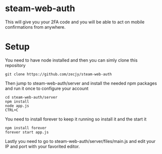 # steam-web-auth
This will give you your 2FA code and you will be able to act on mobile confirmations from anywhere.
# Setup
You need to have node installed and then you can simly clone this repository
```
git clone https://github.com/zecjy/steam-web-auth
```
Then jump to steam-web-auth/server and install the needed npm packages and run it once to configure your account
```
cd steam-web-auth/server
npm install
node app.js
CTRL+C
```
You need to install forever to keep it running so install it and the start it
```
npm install forever
forever start app.js
```
Lastly you need to go to steam-web-auth/server/files/main.js and edit your IP and port with your favorited editor.